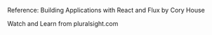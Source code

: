 Reference: Building Applications with React and Flux by Cory House

Watch and Learn from pluralsight.com
